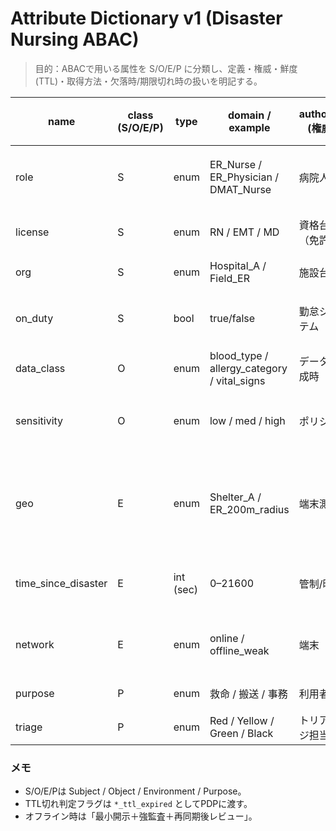 # Attribute Dictionary v1 (Disaster Nursing ABAC)

> 目的：ABACで用いる属性を S/O/E/P に分類し、定義・権威・鮮度(TTL)・取得方法・欠落時/期限切れ時の扱いを明記する。

| name | class (S/O/E/P) | type | domain / example | authority (権威) | acquisition (取得) | TTL | fallback (欠落/期限切れ時) | audit_note |
|---|---|---|---|---|---|---|---|---|
| role | S | enum | ER_Nurse / ER_Physician / DMAT_Nurse | 病院人事 | 起動時同期（ローカルキャッシュ） | 24h | Deny + Advice「権限不足」 | 値のみ |
| license | S | enum | RN / EMT / MD | 資格台帳（免許） | 起動時同期 | 30d | Deny（Override不可） | 値のみ |
| org | S | enum | Hospital_A / Field_ER | 施設台帳 | 起動時同期 | 24h | Deny（所属不明） | 値のみ |
| on_duty | S | bool | true/false | 勤怠システム | ローカル入力/同期 | 8h | Deny + Advice「勤務中に設定」 | 値のみ |
| data_class | O | enum | blood_type / allergy_category / vital_signs | データ作成時 | 固定 | n/a | Deny（不明データ） | カテゴリのみ保持 |
| sensitivity | O | enum | low / med / high | ポリシー | 固定 | n/a | high の場合は更に厳格（Permit条件加重） | 値のみ |
| geo | E | enum | Shelter_A / ER_200m_radius | 端末測位 | 自動更新 | 5m | **Deny + Advice**「位置を更新」(救命のみ Override 可) | 位置カテゴリのみ |
| time_since_disaster | E | int (sec) | 0–21600 | 管制/時計 | 自動更新 | 10m | Deny + Advice「災害時刻確認」 | 数値のみ |
| network | E | enum | online / offline_weak | 端末 | 自動更新 | 1m | offline: 最小開示のみ/同期遅延 | 値のみ |
| purpose | P | enum | 救命 / 搬送 / 事務 | 利用者 | 毎リクエスト入力 | 1 req | **Deny + モーダル要求** | 必須ログ |
| triage | P | enum | Red / Yellow / Green / Black | トリアージ担当 | 入力 | 15m | 未入力=最小開示のみ | 値のみ |

### メモ
- S/O/E/Pは Subject / Object / Environment / Purpose。
- TTL切れ判定フラグは `*_ttl_expired` としてPDPに渡す。
- オフライン時は「最小開示＋強監査＋再同期後レビュー」。
